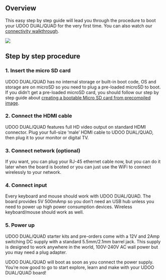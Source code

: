 ## Overview

This easy step by step guide will lead you through the procedure to boot your UDOO DUAL/QUAD for the very first time.
You can also watch our [connectivity walkthrough](/tutorial/connectivity-walkthrough/).

<img src="/docs/img/Box1_Tutorials_UdooSite.png">


## Step by step procedure

### 1. Insert the micro SD card

UDOO DUAL/QUAD has no internal storage or built-in boot code, OS and storage are on microSD so you need to plug a pre-loaded microSD to boot. If you didn’t get a pre-loaded microSD card, you should follow our step by step guide about [creating a bootable Micro SD card from precompiled image](/docs/Getting_Started/Create_A_Bootable_MicroSD_card_for_UDOO).

### 2. Connect the HDMI cable

UDOO DUAL/QUAD features full HD video output on standard HDMI connector. Plug your full-size ‘male’ HDMI cable to UDOO DUAL/QUAD, then plug it to your monitor or digital TV.

### 3. Connect network (optional)

If you want, you can plug your RJ-45 ethernet cable now, but you can do it later when the board is booted or you can just use the WiFi to connect wirelessly to your network.

### 4. Connect input

Every keyboard and mouse should work with UDOO DUAL/QUAD. The board provides 5V 500mAmp so you don’t need an USB hub unless you need to power up high power consumption devices. Wireless keyboard/mouse should work as well.

### 5. Power up

UDOO DUAL/QUAD starter kits and pre-orders come with a 12V and 2Amp switching DC supply with a standard 5.5mm/2.1mm barrel jack. This supply is designed to work anywhere in the world, 100V-240V AC wall power but you may need a plug adapter.

UDOO DUAL/QUAD will boot as soon as you connect the power supply. You’re now good to go to start explore, learn and make with your UDOO DUAL/QUAD board!


